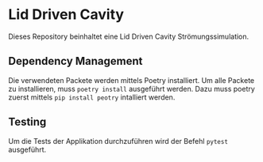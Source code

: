 # Lid Driven Cavity

Dieses Repository beinhaltet eine Lid Driven Cavity Strömungssimulation.

## Dependency Management

Die verwendeten Packete werden mittels Poetry installiert. Um alle Packete zu installieren, muss `poetry install` ausgeführt werden. Dazu muss poetry zuerst mittels `pip install peotry` intalliert werden.

## Testing

Um die Tests der Applikation durchzuführen wird der Befehl `pytest` ausgeführt.

